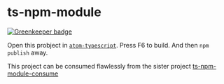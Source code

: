 # ts-npm-module

[![Greenkeeper badge](https://badges.greenkeeper.io/basarat/ts-npm-module.svg)](https://greenkeeper.io/)

Open this probject in [`atom-typescript`](https://atom.io/packages/atom-typescript). Press F6 to build. And then `npm publish` away.

This project can be consumed flawlessly from the sister project [ts-npm-module-consume](https://github.com/basarat/ts-npm-module-consume)
